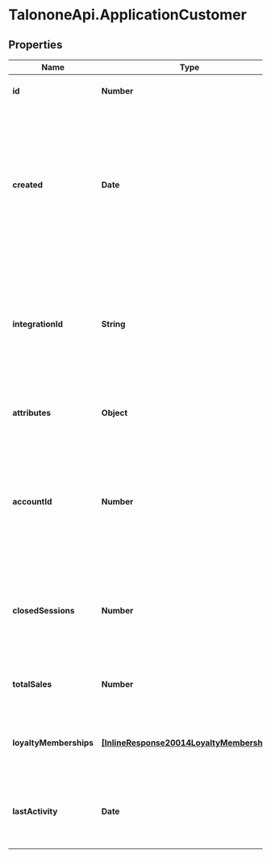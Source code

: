 # TalononeApi.ApplicationCustomer

## Properties
Name | Type | Description | Notes
------------ | ------------- | ------------- | -------------
**id** | **Number** | Unique ID for this entity. | 
**created** | **Date** | The exact moment this entity was created. The exact moment this entity was created. The exact moment this entity was created. | 
**integrationId** | **String** | The ID used for this entity in the application system. The ID used for this entity in the application system. | 
**attributes** | **Object** | Arbitrary properties associated with this item | 
**accountId** | **Number** | The ID of the Talon.One account that owns this profile. The ID of the Talon.One account that owns this profile. | 
**closedSessions** | **Number** | The total amount of closed sessions by a customer. A closed session is a successful purchase. | 
**totalSales** | **Number** | Sum of all purchases made by this customer | 
**loyaltyMemberships** | [**[InlineResponse20014LoyaltyMemberships]**](InlineResponse20014LoyaltyMemberships.md) | A list of loyalty programs joined by the customer | 
**lastActivity** | **Date** | Timestamp of the most recent event received from this customer | 


